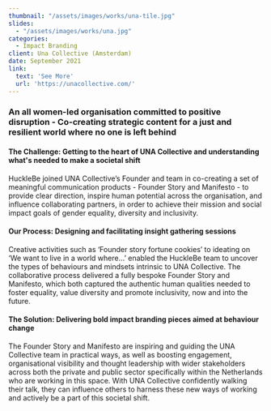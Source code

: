 ```yaml
---
thumbnail: "/assets/images/works/una-tile.jpg"
slides:
  - "/assets/images/works/una.jpg"
categories:
  - Impact Branding
client: Una Collective (Amsterdam)
date: September 2021
link:
  text: 'See More'
  url: 'https://unacollective.com/'
---
```


### An all women-led organisation committed to positive disruption - Co-creating strategic content for a just and resilient world where no one is left behind

#### The Challenge: Getting to the heart of UNA Collective and understanding what's needed to make a societal shift

HuckleBe joined UNA Collective’s Founder and team in co-creating a set of meaningful communication products - Founder Story and Manifesto - to provide clear direction, inspire human potential across the organisation, and influence collaborating partners, in order to achieve their mission and social impact goals of gender equality, diversity and inclusivity.

#### Our Process: Designing and facilitating insight gathering sessions

Creative activities such as ‘Founder story fortune cookies’ to ideating on ‘We want to live in a world where…’  enabled the HuckleBe team to uncover the types of behaviours and mindsets intrinsic to UNA Collective. The collaborative process delivered a fully bespoke Founder Story and Manifesto, which both captured the authentic human qualities needed to foster equality, value diversity and promote inclusivity, now and into the future.

#### The Solution: Delivering bold impact branding pieces aimed at behaviour change

The Founder Story and Manifesto are inspiring and guiding the UNA Collective team in practical ways, as well as boosting engagement, organisational visibility and thought leadership with wider stakeholders across both the private and public sector specifically within the Netherlands who are working in this space. With UNA Collective confidently walking their talk, they can influence others to harness these new ways of working and actively be a part of this societal shift.
